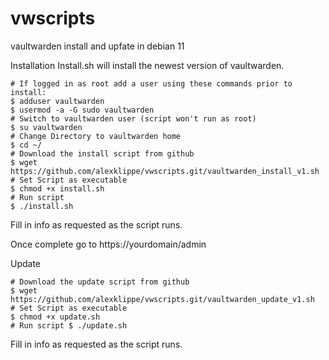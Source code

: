 # vwscripts
vaultwarden install and upfate in debian 11


Installation
Install.sh will install the newest version of vaultwarden.
```
# If logged in as root add a user using these commands prior to install: 
$ adduser vaultwarden
$ usermod -a -G sudo vaultwarden
# Switch to vaultwarden user (script won't run as root) 
$ su vaultwarden
# Change Directory to vaultwarden home 
$ cd ~/
# Download the install script from github 
$ wget https://github.com/alexklippe/vwscripts.git/vaultwarden_install_v1.sh
# Set Script as executable 
$ chmod +x install.sh
# Run script 
$ ./install.sh
```
Fill in info as requested as the script runs.

Once complete go to https://yourdomain/admin

Update
```
# Download the update script from github 
$ wget https://github.com/alexklippe/vwscripts.git/vaultwarden_update_v1.sh
# Set Script as executable 
$ chmod +x update.sh
# Run script $ ./update.sh
```
Fill in info as requested as the script runs.
